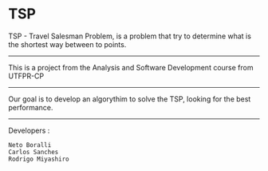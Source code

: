 # TSP
TSP - Travel Salesman Problem, is a problem that try to determine what is the shortest way between to points.

-----

This is a project from the Analysis and Software Development course from UTFPR-CP

-----

Our goal is to develop an algorythim to solve the TSP, looking for the best performance.

----

Developers :

	Neto Boralli
	Carlos Sanches
	Rodrigo Miyashiro
